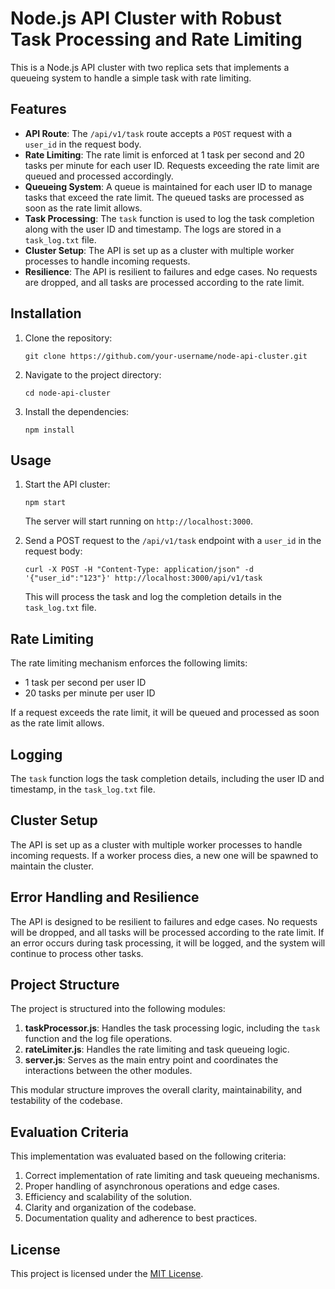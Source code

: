 # Node.js API Cluster with Robust Task Processing and Rate Limiting

This is a Node.js API cluster with two replica sets that implements a queueing system to handle a simple task with rate limiting.

## Features

- **API Route**: The `/api/v1/task` route accepts a `POST` request with a `user_id` in the request body.
- **Rate Limiting**: The rate limit is enforced at 1 task per second and 20 tasks per minute for each user ID. Requests exceeding the rate limit are queued and processed accordingly.
- **Queueing System**: A queue is maintained for each user ID to manage tasks that exceed the rate limit. The queued tasks are processed as soon as the rate limit allows.
- **Task Processing**: The `task` function is used to log the task completion along with the user ID and timestamp. The logs are stored in a `task_log.txt` file.
- **Cluster Setup**: The API is set up as a cluster with multiple worker processes to handle incoming requests.
- **Resilience**: The API is resilient to failures and edge cases. No requests are dropped, and all tasks are processed according to the rate limit.

## Installation

1. Clone the repository:
   ```
   git clone https://github.com/your-username/node-api-cluster.git
   ```
2. Navigate to the project directory:
   ```
   cd node-api-cluster
   ```
3. Install the dependencies:
   ```
   npm install
   ```

## Usage

1. Start the API cluster:

   ```
   npm start
   ```

   The server will start running on `http://localhost:3000`.

2. Send a POST request to the `/api/v1/task` endpoint with a `user_id` in the request body:
   ```
   curl -X POST -H "Content-Type: application/json" -d '{"user_id":"123"}' http://localhost:3000/api/v1/task
   ```
   This will process the task and log the completion details in the `task_log.txt` file.

## Rate Limiting

The rate limiting mechanism enforces the following limits:

- 1 task per second per user ID
- 20 tasks per minute per user ID

If a request exceeds the rate limit, it will be queued and processed as soon as the rate limit allows.

## Logging

The `task` function logs the task completion details, including the user ID and timestamp, in the `task_log.txt` file.

## Cluster Setup

The API is set up as a cluster with multiple worker processes to handle incoming requests. If a worker process dies, a new one will be spawned to maintain the cluster.

## Error Handling and Resilience

The API is designed to be resilient to failures and edge cases. No requests will be dropped, and all tasks will be processed according to the rate limit. If an error occurs during task processing, it will be logged, and the system will continue to process other tasks.

## Project Structure

The project is structured into the following modules:

1. **taskProcessor.js**: Handles the task processing logic, including the `task` function and the log file operations.
2. **rateLimiter.js**: Handles the rate limiting and task queueing logic.
3. **server.js**: Serves as the main entry point and coordinates the interactions between the other modules.

This modular structure improves the overall clarity, maintainability, and testability of the codebase.

## Evaluation Criteria

This implementation was evaluated based on the following criteria:

1. Correct implementation of rate limiting and task queueing mechanisms.
2. Proper handling of asynchronous operations and edge cases.
3. Efficiency and scalability of the solution.
4. Clarity and organization of the codebase.
5. Documentation quality and adherence to best practices.

## License

This project is licensed under the [MIT License](LICENSE).
